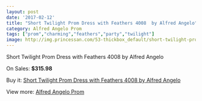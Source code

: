 ```yaml
---
layout: post
date: '2017-02-12'
title: "Short Twilight Prom Dress with Feathers 4008  by Alfred Angelo"
category: Alfred Angelo Prom
tags: ["prom","charming","feathers","party","twilight"]
image: http://img.princessan.com/53-thickbox_default/short-twilight-prom-dress-with-feathers-4008-by-alfred-angelo.jpg
---
```

Short Twilight Prom Dress with Feathers 4008  by Alfred Angelo

On Sales: **$315.98**
<a href="https://www.princessan.com/en/alfred-angelo-prom/30-short-twilight-prom-dress-with-feathers-4008-by-alfred-angelo.html"><amp-img layout="responsive" width="600" height="600" src="//img.princessan.com/53-thickbox_default/short-twilight-prom-dress-with-feathers-4008-by-alfred-angelo.jpg" alt="Short Twilight Prom Dress with Feathers 4008  by Alfred Angelo 0" /></a>

Buy it: [Short Twilight Prom Dress with Feathers 4008  by Alfred Angelo](https://www.princessan.com/en/alfred-angelo-prom/30-short-twilight-prom-dress-with-feathers-4008-by-alfred-angelo.html "Short Twilight Prom Dress with Feathers 4008  by Alfred Angelo")

View more: [Alfred Angelo Prom](https://www.princessan.com/en/2-alfred-angelo-prom "Alfred Angelo Prom")